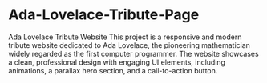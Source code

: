 # Ada-Lovelace-Tribute-Page
Ada Lovelace Tribute Website This project is a responsive and modern tribute website dedicated to Ada Lovelace, the pioneering mathematician widely regarded as the first computer programmer. The website showcases a clean, professional design with engaging UI elements, including animations, a parallax hero section, and a call-to-action button. 
